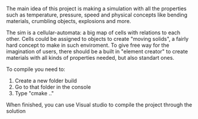 The main idea of this project is making a simulation with all the properties such as temperature, pressure, speed and physical concepts like bending materials, crumbling objects, explosions and more.

The sim is a cellular-automata: a big map of cells with relations to each other. Cells could be assigned to objects to create "moving solids", a fairly hard concept to make in such enviroment. To give free way for the imagination of users, there should be a built in "element creator" to create materials with all kinds of properties needed, but also standart ones.


To compile you need to:
1. Create a new folder build
2. Go to that folder in the console
3. Type "cmake .."

When finished, you can use Visual studio to compile the project through the solution

